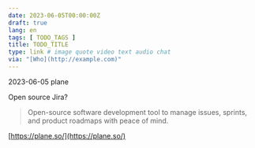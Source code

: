 ```yaml
---
date: 2023-06-05T00:00:00Z
draft: true
lang: en
tags: [ TODO_TAGS ]
title: TODO_TITLE
type: link # image quote video text audio chat
via: "[Who](http://example.com)"
---
```



2023-06-05 plane


Open source Jira?

> Open-source software development tool to manage issues, sprints, and product roadmaps with peace of mind.

[https://plane.so/](https://plane.so/)

